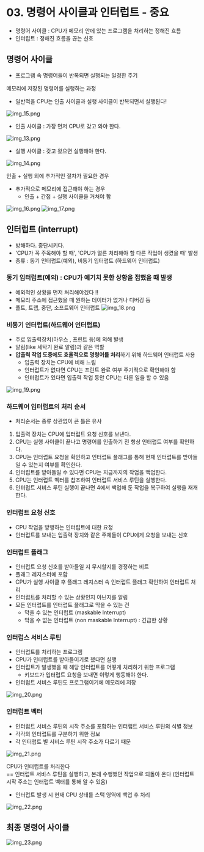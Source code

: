 # 03. 명령어 사이클과 인터럽트 - 중요
- 명령어 사이클 : CPU가 메모리 안에 있는 프로그램을 처리하는 정해진 흐름
- 인터럽트 : 정해진 흐름을 끊는 신호

## 명령어 사이클
- 프로그램 속 명령어들이 반복되면 실행되는 일정한 주기  

메모리에 저장된 명령어를 실행하는 과정
- 일반적을 CPU는 인출 사이클과 실행 사이클이 반복되면서 실행된다!

![img_15.png](imgs/img_15.png)

- 인출 사이클 : 가장 먼저 CPU로 갖고 와야 한다.

![img_13.png](imgs/img_13.png)

- 실행 사이클 : 갖고 왔으면 실행해야 한다.

![img_14.png](imgs/img_14.png)


인출 + 실행 외에 추가적인 절차가 필요한 경우
- 추가적으로 메모리에 접근해야 하는 경우
  - 인출 + 간접 + 실행 사이클을 거쳐야 함

![img_16.png](imgs/img_16.png)
![img_17.png](imgs/img_17.png)

## 인터럽트 (interrupt)
- 방해하다. 중단시키다.
- 'CPU가 꼭 주목해야 할 때', 'CPU가 얼른 처리해야 할 다른 작업이 생겼을 때' 발생
- 종류 : 동기 인터럽트(예외), 비동기 입터럽트 (하드웨어 인터럽트)

### 동기 입터럽트(예외) : CPU가 예기치 못한 상황을 접했을 때 발생
- 예외적인 상황을 먼저 처리해야겠다 !!
- 메모리 주소에 접근했을 때 원하는 데이터가 없거나 디버깅 등
- 폴트, 트랩, 중단, 소프트웨어 인터럽트
![img_18.png](imgs/img_18.png)

### 비동기 인터럽트(하드웨어 인터럽트)
- 주로 입출력장치(마우스 , 프린트 등)에 의해 발생
- 알림(like 세탁기 완료 알림)과 같은 역할
- **압출력 작업 도중에도 효율적으로 명령어를 처리**하기 위해 하드웨어 인터럽트 사용
  - 입출력 장치는 CPU에 비해 느림
  - 인터럽트가 없다면 CPU는 프린트 완료 여부 주기적으로 확인해야 함
  - 인터럽트가 있다면 입출력 작업 동안 CPU는 다른 일을 할 수 있음

![img_19.png](imgs/img_19.png)


### 하드웨어 입터럽트의 처리 순서
- 처리순서는 종류 상관없이 큰 틀은 유사
1. 입출력 장치는 CPU에 입터럽트 요청 신호를 보낸다.
2. CPU는 실행 사이클이 끝나고 명령어를 인출하기 전 항상 인터럽트 여부를 확인하다.
3. CPU는 인터럽트 요청을 확인하고 인터럽트 플래그를 통해 현재 인터럽트를 받아들일 수 있는지 여부를 확인한다.
4. 인터럽트를 받아들일 수 있다면  CPU는 지금까지의 작업을 백업한다.
5. CPU는 인터럽트 벡터를 찹조하여 인터럽트 서비스 루틴을 실행한다.
6. 인터럽트 서비스 루틴 실행이 끝나면 4에서 백업해 둔 작업을 복구하여 실행을 재개한다.

### 인터럽트 요청 신호  
- CPU 작업을 방행하는 인터럽트에 대한 요청
- 인터럽트를 보내는 입출력 장치와 같은 주체들이 CPU에게 요청을 보내는 신호

### 인터럽트 플래그
- 인터럽트 요청 신호를 받아들일 지 무시할지를 경정하는 비트
- 플래그 레지스터에 포함
- CPU가 실행 사이클 후 플래그 레지스터 속 인터럽트 플래그 확인하여 인터럽트 처리
- 인터럽트를 처리할 수 있는 상황인지 아닌지를 알림
- 모든 인터럽트를 인터럽트 플래그로 막을 수 있는 건 
  - 막을 수 있는 인터럽트 (maskable Interrupt)
  - 막을 수 없는 인터럽트 (non maskable Interrupt) : 긴급한 상황

### 인터럽스 서비스 루틴
- 인터럽트를 처리하는 프로그램
- CPU가 인터럽트를 받아들이기로 헸다면 실행
- 인터럽트가 발생했을 때 해당 인터럽트를 어떻게 처리하기 위한 프로그램
  - 키보드가 입터럽트 요청을 보내면 이렇게 행동해야 한다.
- 인터럽트 서비스 루틴도 프로그램이기에 메모리에 저장

![img_20.png](imgs/img_20.png)

### 인터럽트 벡터
- 인터럽트 서비스 루틴의 시작 주소를 포함하는 인터럽트 서비스 루틴의 식별 정보
- 각각의 인터럽트를 구분하기 위한 정보
- 각 인터럽트 별 서비스 루틴 시작 주소가 다르기 때문

![img_21.png](imgs/img_21.png)


CPU가 인터럽트를 처리한다  
== 인터럽트 서비스 루틴을 실행하고, 본래 수행했던 작업으로 되돌아 온다 (인터럽트 시작 주소는 인터럽트 벡터를 통해 알 수 있음)

- 인터럽트 발생 시 현재 CPU 상태를 스택 영역에 백업 후 처리 

![img_22.png](imgs/img_22.png)


## 최종 명령어 사이클 

![img_23.png](imgs/img_23.png)